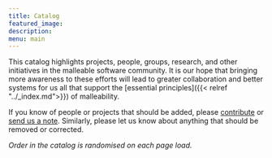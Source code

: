 ```yaml
---
title: Catalog
featured_image:
description:
menu: main
---
```


This catalog highlights projects, people, groups, research, and other
initiatives in the malleable software community. It is our hope that bringing
more awareness to these efforts will lead to greater collaboration and better
systems for us all that support the [essential principles]({{< relref
"../_index.md">}}) of malleability.

If you know of people or projects that should be added, please
[contribute](https://github.com/malleable-systems/malleable.systems) or [send us
a note](mailto:feedback@malleable.systems). Similarly, please let us know about
anything that should be removed or corrected.

_Order in the catalog is randomised on each page load._
